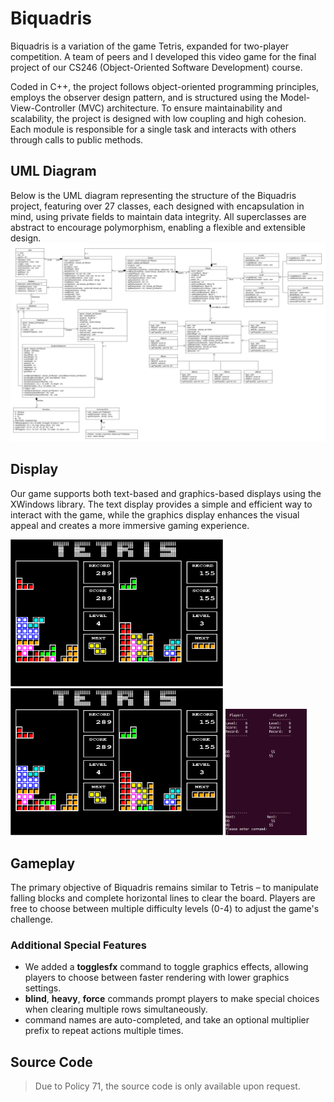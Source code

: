 # Biquadris
Biquadris is a variation of the game Tetris, expanded for two-player competition. 
A team of peers and I developed this video game for the final project of our CS246 (Object-Oriented Software Development) course. 

Coded in C++, the project follows object-oriented programming principles, employs the observer design pattern, and is structured using the Model-View-Controller (MVC) architecture. To ensure maintainability and scalability, the project is designed with low coupling and high cohesion. Each module is responsible for a single task and interacts with others through calls to public methods. 

## UML Diagram
Below is the UML diagram representing the structure of the Biquadris project, featuring over 27 classes, each designed with encapsulation in mind, using private fields to maintain data integrity. All superclasses are abstract to encourage polymorphism, enabling a flexible and extensible design.
<img src="/images/a4FinalUML.png" width="1000"> 

## Display
Our game supports both text-based and graphics-based displays using the XWindows library. The text display provides a simple and efficient way to interact with the game, while the graphics display enhances the visual appeal and creates a more immersive gaming experience.

<img src="/images/demo1.png" width="340"> <img src="/images/demo1.png" width="340"> <img src="/images/text.png" width="130">  

## Gameplay
The primary objective of Biquadris remains similar to Tetris – to manipulate falling blocks and complete horizontal lines to clear the board. Players are free to choose between multiple difficulty levels (0-4) to adjust the game's challenge.

### Additional Special Features
* We added a **togglesfx** command to toggle graphics effects, allowing players to choose between faster rendering with lower graphics settings. 
* **blind**, **heavy**, **force** commands prompt players to make special choices when clearing multiple rows simultaneously. 
* command names are auto-completed, and take an optional multiplier prefix to repeat actions multiple times. 

## Source Code
> Due to Policy 71, the source code is only available upon request.
